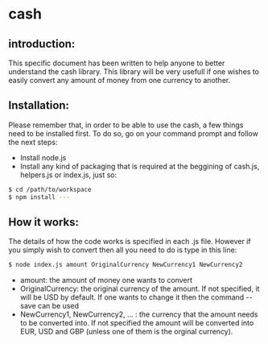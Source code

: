 # cash

## introduction:

This specific document has been written to help anyone to better understand the cash library. This library will be very usefull if one wishes to easily convert any amount of money from one currency to another.

## Installation:

Please remember that, in order to be able to use the cash, a few things need to be installed first. To do so, go on your command prompt and follow the next steps:

* Install node.js
* Install any kind of packaging that is required at the beggining of cash.js, helpers.js or index.js, just so:

```sh
$ cd /path/to/workspace
$ npm install ---
```

## How it works:

The details of how the code works is specified in each .js file. However if you simply wish to convert then all you need to do is type in this line:

```sh
$ node index.js amount OriginalCurrency NewCurrency1 NewCurrency2
```

* amount: the amount of money one wants to convert
* OriginalCurrency: the original currency of the amount. If not specified, it will be USD by default. If one wants to change it then the command --save can be used
* NewCurrency1, NewCurrency2, ... : the currency that the amount needs to be converted into. If not specified the amount will be converted into EUR, USD and GBP (unless one of them is the orginal currency).
